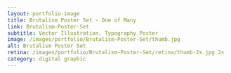 ```yaml
---
layout: portfolio-image
title: Brutalism Poster Set - One of Many
link: Brutalism-Poster-Set
subtitle: Vector Illustration, Typography Poster
image: /images/portfolio/Brutalism-Poster-Set/thumb.jpg
alt: Brutalism Poster Set
retina: /images/portfolio/Brutalism-Poster-Set/retina/thumb-2x.jpg 2x
category: digital graphic
---
```

